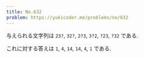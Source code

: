 ```yaml
---
title: No.632
problem: https://yukicoder.me/problems/no/632
---
```

与えられる文字列は `23?`, `32?`, `2?3`, `3?2`, `?23`, `?32` である.

これに対する答えは `1`, `4`, `14`, `14`, `4`, `1` である.
